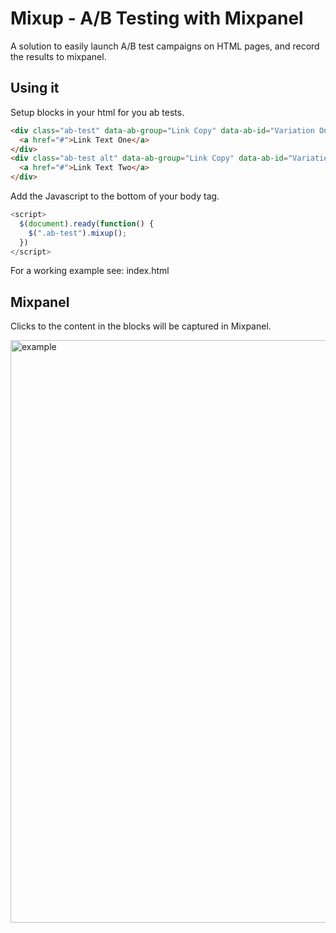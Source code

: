 # Mixup - A/B Testing with Mixpanel

A solution to easily launch A/B test campaigns on HTML pages, and record the results to mixpanel.

## Using it

Setup blocks in your html for you ab tests.

```html
<div class="ab-test" data-ab-group="Link Copy" data-ab-id="Variation One">
  <a href="#">Link Text One</a>
</div>
<div class="ab-test alt" data-ab-group="Link Copy" data-ab-id="Variation Two">
  <a href="#">Link Text Two</a>
</div>
```

Add the Javascript to the bottom of your body tag.
```js
<script>
  $(document).ready(function() {
    $(".ab-test").mixup();
  })
</script>
```

For a working example see: index.html

## Mixpanel

Clicks to the content in the blocks will be captured in Mixpanel.

<img width="932" alt="example" src="https://cloud.githubusercontent.com/assets/892382/13126010/73e34bc6-d58e-11e5-9d2d-8515ec4ba6ab.png">
